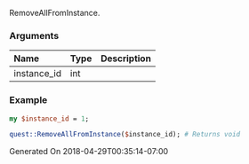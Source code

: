 RemoveAllFromInstance.
### Arguments
**Name**|**Type**|**Description**
:---|:---|:---
instance_id|int|

### Example

```perl
my $instance_id = 1;

quest::RemoveAllFromInstance($instance_id); # Returns void
```


Generated On 2018-04-29T00:35:14-07:00